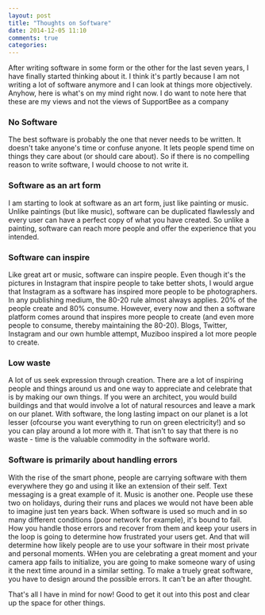 ```yaml
---
layout: post
title: "Thoughts on Software"
date: 2014-12-05 11:10
comments: true
categories: 
---
```



After writing software in some form or the other for the last seven years, I have finally started thinking about it. I think it's partly because I am not writing a lot of software anymore and I can look at things more objectively. Anyhow, here is what's on my mind right now. I do want to note here that these are my views and not the views of SupportBee as a company

### No Software

The best software is probably the one that never needs to be written. It doesn't take anyone's time or confuse anyone. It lets people spend time on things they care about (or should care about). So if there is no compelling reason to write software, I would choose to not write it.

### Software as an art form

I am starting to look at software as an art form, just like painting or music. Unlike paintings (but like music), software can be duplicated flawlessly and every user can have a perfect copy of what you have created. So unlike a painting, software can reach more people and offer the experience that you intended.

### Software can inspire

Like great art or music, software can inspire people. Even though it's the pictures in Instagram that inspire people to take better shots, I would argue that Instagram as a software has inspired more people to be photographers.  In any publishing medium, the 80-20 rule almost always applies. 20% of the people create and 80% consume. However, every now and then a software platform comes around that inspires more people to create (and even more people to consume, thereby maintaining the 80-20). Blogs, Twitter, Instagram and our own humble attempt, Muziboo inspired a lot more people to create.

### Low waste

A lot of us seek expression through creation. There are a lot of inspiring people and things around us and one way to appreciate and celebrate that is by making our own things. If you were an architect, you would build buildings and that would involve a lot of natural resources and leave a mark on our planet. With software, the long lasting impact on our planet is a lot lesser (ofcourse you want everything to run on green electricity!) and so you can play around a lot more with it. That isn't to say that there is no waste - time is the valuable commodity in the software world.

### Software is primarily about handling errors

With the rise of the smart phone, people are carrying software with them everywhere they go and using it like an extension of their self. Text messaging is a great example of it. Music is another one. People use these two on holidays, during their runs and places we would not have been able to imagine just ten years back. When software is used so much and in so many different conditions (poor network for example), it's bound to fail. How you handle those errors and recover from them and keep your users in the loop is going to determine how frustrated your users get. And that will determine how likely people are to use your software in their most private and personal moments. WHen you are celebrating a great moment and your camera app fails to initialize, you are going to make someone wary of using it the next time around in a similar setting. To make a truely great software, you have to design around the possible errors. It can't be an after thought.

That's all I have in mind for now! Good to get it out into this post and clear up the space for other things.
